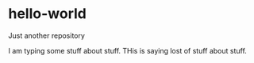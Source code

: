 # hello-world
Just another repository

I am typing some stuff about stuff. THis is saying lost of stuff about stuff.
